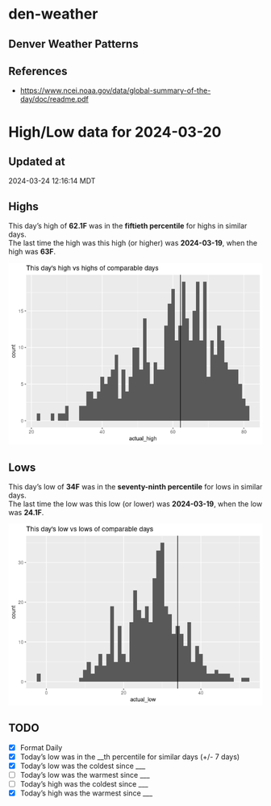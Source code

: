 # den-weather


## Denver Weather Patterns

## References

- <https://www.ncei.noaa.gov/data/global-summary-of-the-day/doc/readme.pdf>

# High/Low data for 2024-03-20

## Updated at

2024-03-24 12:16:14 MDT

## Highs

This day’s high of **62.1F** was in the **fiftieth percentile** for
highs in similar days.  
The last time the high was this high (or higher) was **2024-03-19**,
when the high was **63F**.

![](readme_files/figure-commonmark/unnamed-chunk-4-1.png)

## Lows

This day’s low of **34F** was in the **seventy-ninth percentile** for
lows in similar days.  
The last time the low was this low (or lower) was **2024-03-19**, when
the low was **24.1F**.

![](readme_files/figure-commonmark/unnamed-chunk-6-1.png)

## TODO

- [x] Format Daily
- [x] Today’s low was in the \_\_th percentile for similar days (+/- 7
  days)
- [x] Today’s low was the coldest since \_\_\_
- [ ] Today’s low was the warmest since \_\_\_
- [ ] Today’s high was the coldest since \_\_\_
- [x] Today’s high was the warmest since \_\_\_
